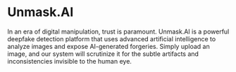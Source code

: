 # Unmask.AI
In an era of digital manipulation, trust is paramount. Unmask.AI is a powerful deepfake detection platform that uses advanced artificial intelligence to analyze images and expose AI-generated forgeries. Simply upload an image, and our system will scrutinize it for the subtle artifacts and inconsistencies invisible to the human eye. 
